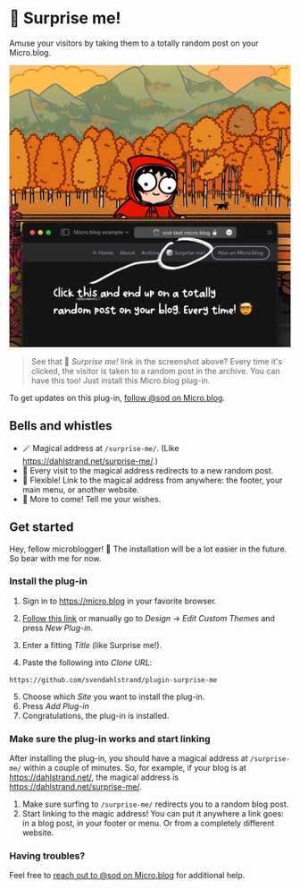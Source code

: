 # 🎲 Surprise me!

Amuse your visitors by taking them to a totally random post on your Micro.blog.

![](./docs/screenshot.png)

> See that 🎲 *Surprise me!* link in the screenshot above? Every time it's clicked, the visitor is taken to a random post in the archive. You can have this too! Just install this Micro.blog plug-in.

To get updates on this plug-in, [follow @sod on Micro.blog](https://micro.blog/sod).

## Bells and whistles

* 🪄 Magical address at `/surprise-me/`. (Like https://dahlstrand.net/surprise-me/.)
* 🎲 Every visit to the magical address redirects to a new random post.
* 💪 Flexible! Link to the magical address from anywhere: the footer, your main menu, or another website.
* 🎁 More to come! Tell me your wishes.

## Get started

Hey, fellow microblogger! 👋 The installation will be a lot easier in the future. So bear with me for now.

### Install the plug-in

1. Sign in to https://micro.blog in your favorite browser.

2. [Follow this link](https://micro.blog/account/themes/new?plugin=1) or manually go to *Design* → *Edit Custom Themes* and press *New Plug-in*.
3. Enter a fitting *Title* (like Surprise me!).
4. Paste the following into *Clone URL*:
```
https://github.com/svendahlstrand/plugin-surprise-me
```
5. Choose which *Site* you want to install the plug-in.
6. Press *Add Plug-in*
7. Congratulations, the plug-in is installed.

### Make sure the plug-in works and start linking

After installing the plug-in, you should have a magical address at `/surprise-me/` within a couple of minutes. So, for example, if your blog is at https://dahlstrand.net/, the magical address is https://dahlstrand.net/surprise-me/.

1. Make sure surfing to `/surprise-me/` redirects you to a random blog post.
2. Start linking to the magic address! You can put it anywhere a link goes: in a blog post, in your footer or menu. Or from a completely different website.

### Having troubles?

Feel free to [reach out to @sod on Micro.blog](https://micro.blog/sod) for additional help.
